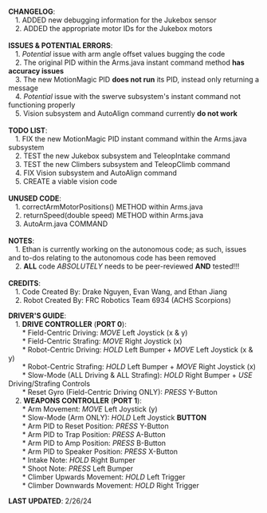 **CHANGELOG**:  <br> 
&ensp;&ensp;1. ADDED new debugging information for the Jukebox sensor  <br> 
&ensp;&ensp;2. ADDED the appropriate motor IDs for the Jukebox motors  <br>   
**ISSUES & POTENTIAL ERRORS**:  <br> 
&ensp;&ensp;1. *Potential* issue with arm angle offset values bugging the code  <br> 
&ensp;&ensp;2. The original PID within the Arms.java instant command method **has accuracy issues**  <br> 
&ensp;&ensp;3. The new MotionMagic PID **does not run** its PID, instead only returning a message  <br> 
&ensp;&ensp;4. *Potential* issue with the swerve subsystem's instant command not functioning properly  <br> 
&ensp;&ensp;5. Vision subsystem and AutoAlign command currently **do not work**  <br>   
**TODO LIST**:  <br> 
&ensp;&ensp;1. FIX the new MotionMagic PID instant command within the Arms.java subsystem  <br> 
&ensp;&ensp;2. TEST the new Jukebox subsystem and TeleopIntake command  <br> 
&ensp;&ensp;3. TEST the new Climbers subsystem and TeleopClimb command  <br> 
&ensp;&ensp;4. FIX Vision subsystem and AutoAlign command  <br> 
&ensp;&ensp;5. CREATE a viable vision code  <br>   
**UNUSED CODE**:  <br>
&ensp;&ensp;1. correctArmMotorPositions() METHOD within Arms.java  <br> 
&ensp;&ensp;2. returnSpeed(double speed) METHOD within Arms.java  <br> 
&ensp;&ensp;3. AutoArm.java COMMAND  <br>   
**NOTES**:  <br> 
&ensp;&ensp;1. Ethan is currently working on the autonomous code; as such, issues and to-dos relating to the autonomous code has been removed  <br> 
&ensp;&ensp;2. **ALL** code *ABSOLUTELY* needs to be peer-reviewed **AND** tested!!!  <br>   
**CREDITS**:  <br> 
&ensp;&ensp;1. Code Created By: Drake Nguyen, Evan Wang, and Ethan Jiang  <br> 
&ensp;&ensp;2. Robot Created By: FRC Robotics Team 6934 (ACHS Scorpions)  <br>   

**DRIVER'S GUIDE**:  <br> 
&ensp;&ensp;1. **DRIVE CONTROLLER** (**PORT 0**):  <br> 
&ensp;&ensp;&ensp;&ensp;* Field-Centric Driving: *MOVE* Left Joystick (x & y)  <br> 
&ensp;&ensp;&ensp;&ensp;* Field-Centric Strafing: *MOVE* Right Joystick (x)  <br> 
&ensp;&ensp;&ensp;&ensp;* Robot-Centric Driving: *HOLD* Left Bumper + *MOVE* Left Joystick (x & y)  <br> 
&ensp;&ensp;&ensp;&ensp;* Robot-Centric Strafing: *HOLD* Left Bumper + *MOVE* Right Joystick (x)  <br> 
&ensp;&ensp;&ensp;&ensp;* Slow-Mode (ALL Driving & ALL Strafing): *HOLD* Right Bumper + *USE* Driving/Strafing Controls  <br> 
&ensp;&ensp;&ensp;&ensp;* Reset Gyro (Field-Centric Driving ONLY): *PRESS* Y-Button  <br> 
&ensp;&ensp;2. **WEAPONS CONTROLLER** (**PORT 1**): <br> 
&ensp;&ensp;&ensp;&ensp;* Arm Movement: *MOVE* Left Joystick (y)  <br> 
&ensp;&ensp;&ensp;&ensp;* Slow-Mode (Arm ONLY): *HOLD* Left Joystick **BUTTON**  <br> 
&ensp;&ensp;&ensp;&ensp;* Arm PID to Reset Position: *PRESS* Y-Button  <br> 
&ensp;&ensp;&ensp;&ensp;* Arm PID to Trap Position: *PRESS* A-Button  <br> 
&ensp;&ensp;&ensp;&ensp;* Arm PID to Amp Position: *PRESS* B-Button  <br> 
&ensp;&ensp;&ensp;&ensp;* Arm PID to Speaker Position: *PRESS* X-Button  <br> 
&ensp;&ensp;&ensp;&ensp;* Intake Note: *HOLD* Right Bumper  <br> 
&ensp;&ensp;&ensp;&ensp;* Shoot Note: *PRESS* Left Bumper  <br> 
&ensp;&ensp;&ensp;&ensp;* Climber Upwards Movement: *HOLD* Left Trigger  <br> 
&ensp;&ensp;&ensp;&ensp;* Climber Downwards Movement: *HOLD* Right Trigger  <br>   

**LAST UPDATED**: 2/26/24
